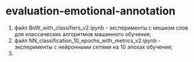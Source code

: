 # evaluation-emotional-annotation
1) файл BoW_with_classifiers_v2.ipynb - эксперименты с мешком слов для классических алгоритмов машинного обучения;
2) файл NN_classification_10_epochs_with_metrics_v2.ipynb - эксперименты с нейронными сетями на 10 эпохах обучения;
3) 
